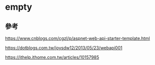 # empty

## 參考

<https://www.cnblogs.com/cgzl/p/aspnet-web-api-starter-template.html>

<https://dotblogs.com.tw/joysdw12/2013/05/23/webapi001>

<https://ithelp.ithome.com.tw/articles/10157985>